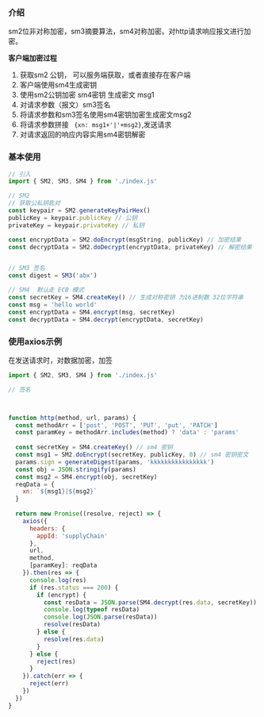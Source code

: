### 介绍

sm2位非对称加密，sm3摘要算法，sm4对称加密。对http请求响应报文进行加密。

**客户端加密过程**

1. 获取sm2 公钥， 可以服务端获取，或者直接存在客户端
2. 客户端使用sm4生成密钥 
3. 使用sm2公钥加密 sm4密钥 生成密文 msg1
4. 对请求参数（报文）sm3签名
5. 将请求参数和sm3签名使用sm4密钥加密生成密文msg2
6. 将请求参数拼接 ` {xn: msg1+'|'+msg2}`,发送请求
7. 对请求返回的响应内容实用sm4密钥解密 

### 基本使用

```javascript
// 引入
import { SM2, SM3, SM4 } from './index.js'

// SM2
// 获取公私钥匙对
const keypair = SM2.generateKeyPairHex()
publicKey = keypair.publicKey // 公钥
privateKey = keypair.privateKey // 私钥

const encryptData = SM2.doEncrypt(msgString, publicKey) // 加密结果
const decryptData = SM2.doDecrypt(encryptData, privateKey) // 解密结果


// SM3 签名
const digest = SM3('abx')

// SM4  默认走 ECB 模式
const secretKey = SM4.createKey() // 生成对称密钥 为16进制数 32位字符串
const msg = 'hello world'
const encryptData = SM4.encrypt(msg, secretKey)
const decryptData = SM4.decrypt(encryptData, secretKey)
```



### 使用axios示例

在发送请求时，对数据加密，加签

```javascript
import { SM2, SM3, SM4 } from './index.js'

// 签名



function http(method, url, params) {
  const methodArr = ['post', 'POST', 'PUT', 'put', 'PATCH']
  const paramKey = methodArr.includes(method) ? 'data' : 'params'
  
  const secretKey = SM4.createKey() // sm4 密钥
  const msg1 = SM2.doEncrypt(secretKey, publicKey, 0) // sm4 密钥密文
  params.sign = generateDigest(params, 'kkkkkkkkkkkkkkkk')
  const obj = JSON.stringify(params)
  const msg2 = SM4.encrypt(obj, secretKey)
  reqData = {
    xn: `${msg1}|${msg2}`
  }
  
  return new Promise((resolve, reject) => {
    axios({
      headers: {
        appId: 'supplyChain'
      },
      url,
      method,
      [paramKey]: reqData
    }).then(res => {
      console.log(res)
      if (res.status === 200) {
        if (encrypt) {
          const resData = JSON.parse(SM4.decrypt(res.data, secretKey))
          console.log(typeof resData)
          console.log(JSON.parse(resData))
          resolve(resData)
        } else {
          resolve(res.data)
        }
      } else {
        reject(res)
      }
    }).catch(err => {
      reject(err)
    })
  })
}
```



